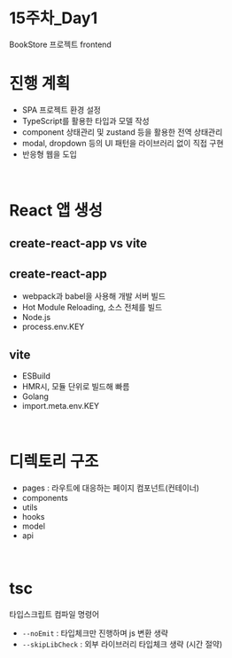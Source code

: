 # 15주차_Day1
BookStore 프로젝트 frontend

# 진행 계획
- SPA 프로젝트 환경 설정
- TypeScript를 활용한 타입과 모델 작성
- component 상태관리 및 zustand 등을 활용한 전역 상태관리
- modal, dropdown 등의 UI 패턴을 라이브러리 없이 직접 구현
- 반응형 웹을 도입

<br>

# React 앱 생성
## create-react-app vs vite
## create-react-app
- webpack과 babel을 사용해 개발 서버 빌드
- Hot Module Reloading, 소스 전체를 빌드
- Node.js
- process.env.KEY

## vite
- ESBuild
- HMR시, 모듈 단위로 빌드해 빠름
- Golang
- import.meta.env.KEY

<br>

# 디렉토리 구조
- pages : 라우트에 대응하는 페이지 컴포넌트(컨테이너)
- components
- utils
- hooks
- model
- api

<br>

# tsc
타입스크립트 컴파일 명령어
- `--noEmit` : 타입체크만 진행하며 js 변환 생략
- `--skipLibCheck` : 외부 라이브러리 타입체크 생략 (시간 절약)
